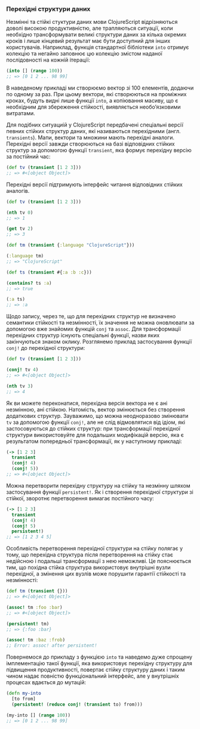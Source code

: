 ### Перехідні структури даних


Незмінні та стійкі стуктури даних мови ClojureScript відрізняються доволі високою продуктивністю, але трапляються ситуації, коли необхідно трансформувати великі структури даних за кілька окремих кроків і лише кінцевий результат має бути доступний для інших користувачів. Наприклад, функція стандартної бібліотеки `into` отримує колекцію та негайно заповнює цю колекцію змістом наданої послідовності на кожній ітерації:

```clojure
(into [] (range 100))
;; => [0 1 2 ... 98 99]
```

В наведеному прикладі ми створюємо вектор зі 100 елементів, додаючи по одному за раз. При цьому вектори, які створюються на проміжних кроках, будуть видні лише функції `into`, а копіювання масиву, що є необхідним для збереження стійкості, виявляється необоʼязковими витратами.

Для подібних ситуациій у ClojureScript передбачені спеціальні версії певних стійких структур даних, які називаються перехідними (англ. `transients`). Мапи, вектори та множини мають перехідні аналоги. Перехідні версії завжди створюються на базі відповідних стійких структур за допомогою функції `transient`, яка формує перехідну версію за постійний час:

```clojure
(def tv (transient [1 2 3]))
;; => #<[object Object]>
```

Перехідні версії підтримують інтерфейс читання відповідних стійких аналогів.

```clojure
(def tv (transient [1 2 3]))

(nth tv 0)
;; => 1

(get tv 2)
;; => 3

(def tm (transient {:language "ClojureScript"}))

(:language tm)
;; => "ClojureScript"

(def ts (transient #{:a :b :c}))

(contains? ts :a)
;; => true

(:a ts)
;; => :a
```

Щодо запису, через те, що для перехідних структур не визначено семантики стійкості та незмінності, їх значення не можна оновлювати за допомогою вже знайомих функцій `conj` та `assoc`. Для трансформації перехідних структур існують спеціальні функції, назви яких закінчуються знаком оклику. Розглянемо приклад застосування функції  `conj!` до перехідної структури:

```clojure
(def tv (transient [1 2 3]))

(conj! tv 4)
;; => #<[object Object]>

(nth tv 3)
;; => 4
```

Як ви можете переконатися, перехідна версія вектора не є ані незмінною, ані стійкою. Натомість, вектор змінюється без створення додаткових структур. Зауважимо, що можна неодноразово змінювати `tv` за допомогою функції `conj!`, але не слід відмовлятися від ідіом, які застосовуються до стійких структур: при трансформації перехідної структури використовуйте для подальших модифікацій версію, яка є результатом попередньої трансформації, як у наступному прикладі:

```clojure
(-> [1 2 3]
  transient
  (conj! 4)
  (conj! 5))
;; => #<[object Object]>
```

Можна перетворити перехідну структуру на стійку та незмінну шляхом застосування функції `persistent!`. Як і створення перехідної структури зі стійкої, зворотнє перетворення вимагає постійного часу:

```clojure
(-> [1 2 3]
  transient
  (conj! 4)
  (conj! 5)
  persistent!)
;; => [1 2 3 4 5]
```

Особливість перетворення перехідної структури на стійку полягає у тому, що перехідна структура після перетворення на стійку стає недійсною і подальші трансформації з нею неможливі. Це пояснюється тим, що похідна стійка структура використовує внутрішні вузли перехідної, а змінення цих вузлів може порушити гарантії стійкості та незмінності:

```clojure
(def tm (transient {}))
;; => #<[object Object]>

(assoc! tm :foo :bar)
;; => #<[object Object]>

(persistent! tm)
;; => {:foo :bar}

(assoc! tm :baz :frob)
;; Error: assoc! after persistent!
```

Повернемося до прикладу з функцією  `into` та наведемо дуже спрощену імплементацію такої функції, яка використовує перехідну структуру для підвищення продуктивності, повертає стійку структуру даних і таким чином надає повністю функціональний інтерфейс, але у внутрішніх процесах вдається до мутацій:

```clojure
(defn my-into
  [to from]
  (persistent! (reduce conj! (transient to) from)))

(my-into [] (range 100))
;; => [0 1 2 ... 98 99]
```
